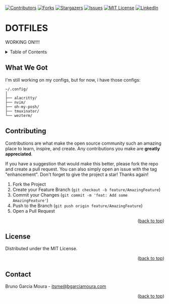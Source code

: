 <a name="readme-top"></a>

[![Contributors][contributors-shield]][contributors-url]
[![Forks][forks-shield]][forks-url]
[![Stargazers][stars-shield]][stars-url]
[![Issues][issues-shield]][issues-url]
[![MIT License][license-shield]][license-url]
[![LinkedIn][linkedin-shield]][linkedin-url]


# DOTFILES
WORKING ON!!!!

<details>
  <summary>Table of Contents</summary>
  <ol>
    <li>
      <a href="#what-we-got">What We Got</a>
    </li>
    <li><a href="#contributing">Contributing</a></li>
    <li><a href="#license">License</a></li>
    <li><a href="#contact">Contact</a></li>
  </ol>
</details>

## What We Got
I'm still working on my configs, but for now, i have those configs:

```
~/.config/
│
├── alacritty/
├── nvim/
├── oh-my-posh/
├── tmuxinator/
└── wezterm/
```

## Contributing

Contributions are what make the open source community such an amazing place to learn, inspire, and create. Any contributions you make are **greatly appreciated**.

If you have a suggestion that would make this better, please fork the repo and create a pull request. You can also simply open an issue with the tag "enhancement".
Don't forget to give the project a star! Thanks again!

1. Fork the Project
2. Create your Feature Branch (`git checkout -b feature/AmazingFeature`)
3. Commit your Changes (`git commit -m 'feat: Add some AmazingFeature'`)
4. Push to the Branch (`git push origin feature/AmazingFeature`)
5. Open a Pull Request

<p align="right">(<a href="#readme-top">back to top</a>)</p>



<!-- LICENSE -->
## License

Distributed under the MIT License.

<p align="right">(<a href="#readme-top">back to top</a>)</p>



<!-- CONTACT -->
## Contact

Bruno Garcia Moura - itsme@bgarciamoura.com


<p align="right">(<a href="#readme-top">back to top</a>)</p>



[contributors-shield]: https://img.shields.io/github/contributors/bgarciamoura/gh-actions-template.svg?style=for-the-badge
[contributors-url]: https://github.com/bgarciamoura/gh-actions-template/graphs/contributors
[forks-shield]: https://img.shields.io/github/forks/bgarciamoura/gh-actions-template.svg?style=for-the-badge
[forks-url]: https://github.com/bgarciamoura/gh-actions-template/network/members
[stars-shield]: https://img.shields.io/github/stars/bgarciamoura/gh-actions-template.svg?style=for-the-badge
[stars-url]: https://github.com/bgarciamoura/gh-actions-template/stargazers
[issues-shield]: https://img.shields.io/github/issues/bgarciamoura/gh-actions-template.svg?style=for-the-badge
[issues-url]: https://github.com/bgarciamoura/gh-actions-template/issues
[license-shield]: https://img.shields.io/github/license/bgarciamoura/gh-actions-template.svg?style=for-the-badge
[license-url]: https://github.com/bgarciamoura/gh-actions-template/blob/master/LICENSE.txt
[linkedin-shield]: https://img.shields.io/badge/-LinkedIn-black.svg?style=for-the-badge&logo=linkedin&colorB=555
[linkedin-url]: https://linkedin.com/in/bgarciamoura
